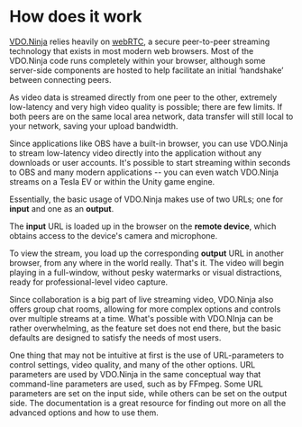 # How does it work

[VDO.Ninja](https://vdo.ninja) relies heavily on [webRTC](https://webrtc.org/), a secure peer-to-peer streaming technology that exists in most modern web browsers. Most of the VDO.Ninja code runs completely within your browser, although some server-side components are hosted to help facilitate an initial ‘handshake’ between connecting peers.

As video data is streamed directly from one peer to the other, extremely low-latency and very high video quality is possible; there are few limits. If both peers are on the same local area network, data transfer will still local to your network, saving your upload bandwidth.

Since applications like OBS have a built-in browser, you can use VDO.Ninja to stream low-latency video directly into the application without any downloads or user accounts. It's possible to start streaming within seconds to OBS and many modern applications -- you can even watch VDO.Ninja streams on a Tesla EV or within the Unity game engine.

Essentially, the basic usage of VDO.Ninja makes use of two URLs; one for **input** and one as an **output**.

The **input** URL is loaded up in the browser on the **remote device**, which obtains access to the device's camera and microphone.

To view the stream, you load up the corresponding **output** URL in another browser, from any where in the world really. That's it. The video will begin playing in a full-window, without pesky watermarks or visual distractions, ready for professional-level video capture.

Since collaboration is a big part of live streaming video, VDO.Ninja also offers group chat rooms, allowing for more complex options and controls over multiple streams at a time. What's possible with VDO.NInja can be rather overwhelming, as the feature set does not end there, but the basic defaults are designed to satisfy the needs of most users.

One thing that may not be intuitive at first is the use of URL-parameters to control settings, video quality, and many of the other options. URL parameters are used by VDO.Ninja in the same conceptual way that command-line parameters are used, such as by FFmpeg. Some URL parameters are set on the input side, while others can be set on the output side. The documentation is a great resource for finding out more on all the advanced options and how to use them.
